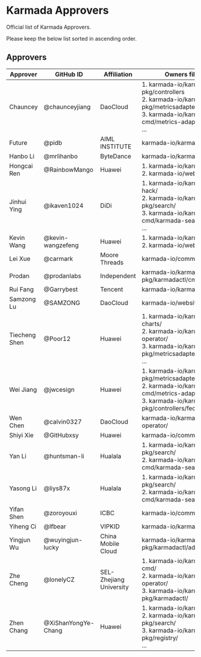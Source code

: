 # Karmada Approvers

Official list of Karmada Approvers.

Please keep the below list sorted in ascending order.

## Approvers

| Approver      | GitHub ID           | Affiliation             | Owners files                                                                                                                                  |
| ------------- | ------------------- |-------------------------| --------------------------------------------------------------------------------------------------------------------------------------------- |
| Chauncey      | @chaunceyjiang      | DaoCloud                | 1. karmada-io/karmada pkg/controllers<br>2. karmada-io/karmada pkg/metricsadapter/<br>3. karmada-io/karmada cmd/metrics-adapter/<br>...       |
| Future        | @pidb               | AIML INSTITUTE          | karmada-io/karmada charts/                                                                                                                    |
| Hanbo Li      | @mrlihanbo          | ByteDance               | karmada-io/karmada hack/                                                                                                                      |
| Hongcai Ren   | @RainbowMango       | Huawei                  | 1. karmada-io/karmada<br>2. karmada-io/website                                                                                                |
| Jinhui Ying   | @ikaven1024         | DiDi                    | 1. karmada-io/karmada hack/<br>2. karmada-io/karmada pkg/search/<br>3. karmada-io/karmada cmd/karmada-search/<br>...                          |
| Kevin Wang    | @kevin-wangzefeng   | Huawei                  | 1. karmada-io/karmada<br>2. karmada-io/website                                                                                                |
| Lei Xue       | @carmark            | Moore Threads           | karmada-io/community                                                                                                                          |
| Prodan        | @prodanlabs         | Independent             | karmada-io/karmada pkg/karmadactl/cmdinit/                                                                                                    |
| Rui Fang      | @Garrybest          | Tencent                 | karmada-io/karmada                                                                                                                            |
| Samzong Lu    | @SAMZONG            | DaoCloud                | karmada-io/website i18n/                                                                                                                      |
| Tiecheng Shen | @Poor12             | Huawei                  | 1. karmada-io/karmada charts/<br>2. karmada-io/karmada operator/<br>3. karmada-io/karmada pkg/metricsadapter/<br>...                          |
| Wei Jiang     | @jwcesign           | Huawei                  | 1. karmada-io/karmada pkg/metricsadapter/<br>2. karmada-io/karmada cmd/metrics-adapter/<br>3. karmada-io/karmada pkg/controllers/federatedhpa |
| Wen Chen      | @calvin0327         | DaoCloud                | karmada-io/karmada operator/                                                                                                                  |
| Shiyi Xie     | @GitHubxsy          | Huawei                  | karmada-io/community                                                                                                                          |
| Yan Li        | @huntsman-li        | Hualala                 | 1. karmada-io/karmada pkg/search/<br>2. karmada-io/karmada cmd/karmada-search/                                                                |
| Yasong Li     | @liys87x            | Hualala                 | 1. karmada-io/karmada pkg/search/<br>2. karmada-io/karmada cmd/karmada-search/                                                                |
| Yifan Shen    | @zoroyouxi          | ICBC                    | karmada-io/community                                                                                                                          |
| Yiheng Ci     | @lfbear             | VIPKID                  | karmada-io/karmada hack/                                                                                                                      |
| Yingjun Wu    | @wuyingjun-lucky    | China Mobile Cloud      | karmada-io/karmada pkg/karmadactl/addons/                                                                                                     |
| Zhe Cheng     | @lonelyCZ           | SEL-Zhejiang University | 1. karmada-io/karmada cmd/<br>2. karmada-io/karmada operator/<br>3. karmada-io/karmada pkg/karmadactl/                                        |
| Zhen Chang    | @XiShanYongYe-Chang | Huawei                  | 1. karmada-io/karmada test/<br>2. karmada-io/karmada pkg/search/<br>3. karmada-io/karmada pkg/registry/<br>...                                |
